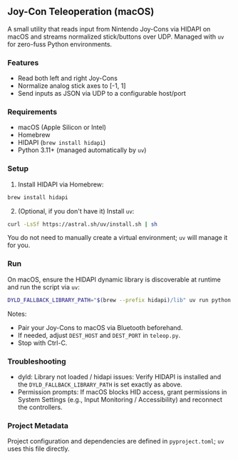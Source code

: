## Joy-Con Teleoperation (macOS)

A small utility that reads input from Nintendo Joy-Cons via HIDAPI on macOS and streams normalized stick/buttons over UDP. Managed with `uv` for zero-fuss Python environments.

### Features
- Read both left and right Joy-Cons
- Normalize analog stick axes to [-1, 1]
- Send inputs as JSON via UDP to a configurable host/port

### Requirements
- macOS (Apple Silicon or Intel)
- Homebrew
- HIDAPI (`brew install hidapi`)
- Python 3.11+ (managed automatically by `uv`)

### Setup
1) Install HIDAPI via Homebrew:

```bash
brew install hidapi
```

2) (Optional, if you don't have it) Install `uv`:

```bash
curl -LsSf https://astral.sh/uv/install.sh | sh
```

You do not need to manually create a virtual environment; `uv` will manage it for you.

### Run
On macOS, ensure the HIDAPI dynamic library is discoverable at runtime and run the script via `uv`:

```bash
DYLD_FALLBACK_LIBRARY_PATH="$(brew --prefix hidapi)/lib" uv run python teleop.py
```

Notes:
- Pair your Joy-Cons to macOS via Bluetooth beforehand.
- If needed, adjust `DEST_HOST` and `DEST_PORT` in `teleop.py`.
- Stop with Ctrl-C.

### Troubleshooting
- dyld: Library not loaded / hidapi issues: Verify HIDAPI is installed and the `DYLD_FALLBACK_LIBRARY_PATH` is set exactly as above.
- Permission prompts: If macOS blocks HID access, grant permissions in System Settings (e.g., Input Monitoring / Accessibility) and reconnect the controllers.

### Project Metadata
Project configuration and dependencies are defined in `pyproject.toml`; `uv` uses this file directly.


